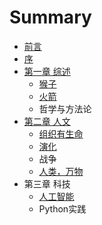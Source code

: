 # Summary

* [前言](README.md)
* [序](序.md)
* [第一章 综述](第一章.md)
    * [猴子](猴子.md)
    * [火箭](火箭.md)
    * 哲学与方法论
* [第二章 人文](第二章.md)
    * [组织有生命](组织的力量.md)
    * [演化](演化的力量.md)
    * 战争
    * [人类，万物](人类，万物.md)
* 第三章 科技
    * [人工智能](人工智能.md)
    * Python实践

